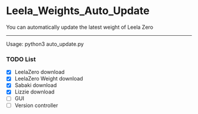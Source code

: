 # Leela_Weights_Auto_Update
You can automatically update the latest weight of Leela Zero  

---
Usage:
python3 auto_update.py

### TODO List
- [x] LeelaZero download
- [x] LeelaZero Weight download
- [x] Sabaki download 
- [x] Lizzie download
- [ ] GUI
- [ ] Version controller